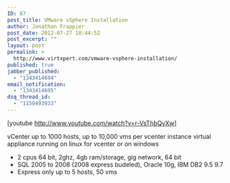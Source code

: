 ```yaml
---
ID: 67
post_title: VMware vSphere Installation
author: Jonathan Frappier
post_date: 2012-07-27 18:44:52
post_excerpt: ""
layout: post
permalink: >
  http://www.virtxpert.com/vmware-vsphere-installation/
published: true
jabber_published:
  - "1343414694"
email_notification:
  - "1343414695"
dsq_thread_id:
  - "1150493933"
---
```

[youtube http://www.youtube.com/watch?v=r-VsThbQyXw]

vCenter up to 1000 hosts, up to 10,000 vms per vcenter instance
virtual appliance running on linux for vcenter or on windows
- 2 cpus 64 bit, 2ghz, 4gb ram/storage, gig network, 64 bit
- SQL 2005 to 2008 (2008 express budeled), Oracle 10g, IBM DB2 9.5 9.7
- Express only up to 5 hosts, 50 vms